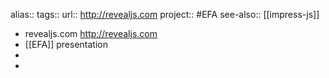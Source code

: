 alias::
tags::
url:: http://revealjs.com
project:: #EFA 
see-also:: [[impress-js]]

- revealjs.com <http://revealjs.com>
- [[EFA]] presentation
-
-